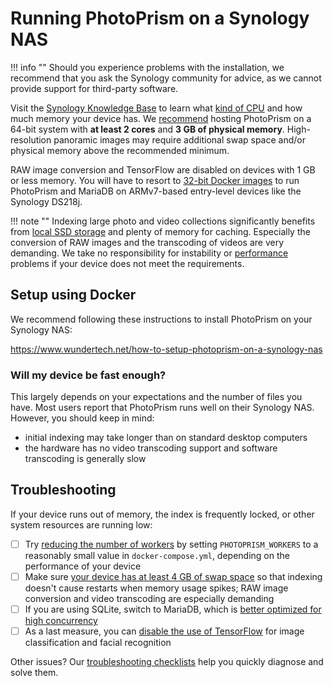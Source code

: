 # Running PhotoPrism on a Synology NAS

!!! info ""
    Should you experience problems with the installation, we recommend that you ask the Synology community for advice, as we cannot provide support for third-party software.

Visit the [Synology Knowledge Base](https://kb.synology.com/en-us/DSM/tutorial/What_kind_of_CPU_does_my_NAS_have)
to learn what [kind of CPU](../troubleshooting/performance.md#server-cpu) and how much memory your device has.
We [recommend](../index.md#system-requirements) hosting PhotoPrism on a 64-bit system with **at least 2 cores** and
**3 GB of physical memory**. High-resolution panoramic images may require additional swap space
and/or physical memory above the recommended minimum.

RAW image conversion and TensorFlow are disabled on devices with 1 GB or less memory.
You will have to resort to [32-bit Docker images](../raspberry-pi.md#older-armv7-based-devices) to run 
PhotoPrism and MariaDB on ARMv7-based entry-level devices like the Synology DS218j.

!!! note ""
    Indexing large photo and video collections significantly benefits from [local SSD storage](../troubleshooting/performance.md#storage)
    and plenty of memory for caching. Especially the conversion of RAW images and the transcoding of videos are very demanding.
    We take no responsibility for instability or [performance](../troubleshooting/performance.md) problems if your
    device does not meet the requirements.

## Setup using Docker ##

We recommend following these instructions to install PhotoPrism on your Synology NAS:

https://www.wundertech.net/how-to-setup-photoprism-on-a-synology-nas

### Will my device be fast enough? ###

This largely depends on your expectations and the number of files you have. Most users report that PhotoPrism runs
well on their Synology NAS. However, you should keep in mind:

- initial indexing may take longer than on standard desktop computers
- the hardware has no video transcoding support and software transcoding is generally slow

## Troubleshooting ##

If your device runs out of memory, the index is frequently locked, or other system resources are running low:

- [ ] Try [reducing the number of workers](../config-options.md#index-workers) by setting `PHOTOPRISM_WORKERS` to a reasonably small value in `docker-compose.yml`, depending on the performance of your device
- [ ] Make sure [your device has at least 4 GB of swap space](../troubleshooting/docker.md#adding-swap) so that indexing doesn't cause restarts when memory usage spikes; RAW image conversion and video transcoding are especially demanding
- [ ] If you are using SQLite, switch to MariaDB, which is [better optimized for high concurrency](../faq.md#should-i-use-sqlite-mariadb-or-mysql)
- [ ] As a last measure, you can [disable the use of TensorFlow](../config-options.md#feature-flags) for image classification and facial recognition

Other issues? Our [troubleshooting checklists](../troubleshooting/index.md) help you quickly diagnose and solve them.


<!---

## Setup using Portainer ##

!!! missing ""
    This community-maintained guide is currently out of date. Updating it to work with the latest Portainer 
    version is a great way to contribute! 🌷

    Click the [edit link](https://github.com/photoprism/photoprism-docs/tree/master/docs/getting-started/nas/synology.md)
    to perform changes and send a pull request.

This guide will help you install PhotoPrism in your Synology NAS using [Portainer](https://www.portainer.io/),
an open-source container manager system. The guide will cover the following steps:

- install Portainer in your Synology NAS using Task Manager;
- configure Portainer to use your Synology's docker endpoint;
- install PhotoPrism in your Synology NAS using Portainer, accessible over http / direct IP;
- (TO-DO) configure a reverse proxy in your Synology NAS to access PhotoPrism over https / custom domain name.

#### Step 1: Install Portainer in your Synology NAS using Task Manager ####

Synology's official docker app is quite limited in terms of functionality and that is the reason why we will install Portainer first. It will make managing docker containers inside Synology much more easier and functional while sharing the same local docker endpoint (i.e. the same docker images / containers / volumes / etc. will be manageable in both Synology's app and Portainer). We could install it using the terminal / SSH connection to the NAS but in this way everything can be done using Synology's Diskstation Manager UI.

To install Portainer:

1. install Synology's Docker app from the official package center;
2. open Synology's File Station app and browse to the newly created _docker_ shared folder;
3. create a folder named _portainer_ inside _docker_, which will persist relevant Portainer's data in our local filesystem.
4. open Synology's Control Panel > Task Scheduler and create a new Scheduled Task > User-defined script; you'll then need to fill in some details in the _General_, _Schedule_ and _Task Settings_ sections.

    4.1. in _General_ fill in:
    
      4.1.1. Task: use a meaningful name, for e.g. _Install Portainer_;
      
      4.1.2. User: keep this as _root_.

    4.2. in _Schedule_ fill in:
    
      4.2.1. Date: set the task to run on a specific date (for eg. today) and choose _Do not repeat_. This task will be used just once to install Portainer, we don't want to run it afterwards;
      
      4.2.2. Time: leave the default settings, they have no relevance;

    4.3. in _Task Settings_ fill in:
    
      4.3.1. Run command: copy/paste the user defined script below. Check if the ports are available on your NAS and that the path to the volume is correct (it should point to the folder created in step 3 above):
      ```
      docker run -d -p 8000:8000 -p 9000:9000 --name=portainer --restart=always -v /var/run/docker.sock:/var/run/docker.sock -v /volume1/docker/portainer:/data portainer/portainer-ce
      ```
      
5. click _OK_; then, on the list of scheduled tasks, select the newly created task and hit _Run_; follow the prompts to install Portainer; in the end you can delete the task or keep it – just uncheck the _enabled_ checkbox to disable the task.

6. Portainer should now be acessible in your local network in http://[YOUR-LOCAL-IP]:9000/.

#### Step 2: Configure Portainer to use your Synology's docker endpoint ####

7. Open Portainer by visiting http://[YOUR-LOCAL-IP]:9000/;
8. Choose and confirm a strong password; you will manage Portainer using this password and the _admin_ username;
9. Select _Docker - Manage the local Docker environment_ to link Portainer to your Synology's local docker endpoint and hit _Connect_; Portainer's admin page should open;
10. Click _Environment_ in the left menu, then _local_ and under _Public IP_ place your local NAS IP (it should be the same [YOUR-LOCAL-IP] of step 6.

#### Step 3: Install PhotoPrism in your Synology NAS using Portainer, accessible over http / direct IP ####

With Portainer installed we can use a docker-compose file to deploy a stack composed by PhotoPrism and MariaDB to quickly get PhotoPrism running in our NAS. We can use [PhotoPrism's default docker-compose yml file](https://dl.photoprism.app/docker/docker-compose.yml).

11. open Synology's File Station app and browse to the _docker_ shared folder;
12. create a folder named _photoprism_ inside _docker_, which will persist relevant Photoprism's data in our local filesystem;
13. inside _photoprism_ folder, create three more folders: _storage_, _originals_ and _database_.
14. Open Portainer by visiting http://[YOUR-LOCAL-IP]:9000/;
15. Click _Stacks_ in the left menu, then _Add stack_, give it a meaningful name (for eg. Photoprism) and in the Web Editor place the content of [PhotoPrism's default docker-compose yml file](https://dl.photoprism.app/docker/docker-compose.yml).

**BE SURE TO USE YOUR OWN PHOTOPRISM_ADMIN_PASSWORD, PHOTOPRISM_DATABASE_PASSWORD, MYSQL_ROOT_PASSWORD, AND MYSQL_PASSWORD BY CHANGING THE VALUES ACCORDINGLY, AND CHECK THE LOCAL VOLUMES PATHS TO MATCH THOSE DEFINED IN STEP 13**.

16. Click _Deploy the stack_. Give it a few minutes and PhotoPrism should be accessible in http://[YOUR-LOCAL-IP]:[LOCAL-PORT]/.

!!! info
    Synology automatically creates thumbnail files inside a special `@eaDir` folder when uploading 
    media files such as images.
    PhotoPrism now ignores folders starting with `@` so that you don't need to manually exclude
    them in a `.ppignore` file anymore.

#### Step 4: Configure a reverse proxy in your Synology NAS to access PhotoPrism over https / custom domain name ####

Synology allows you to configure a nginx reverse proxy to serve your applications over HTTPS. Configurations can be made in Diskstation manager _Control Panel_, _Application Portal_, _Reverse proxy_.:
Click create. [Description] give it a meaningful name (for eg. PhotoPrism) [Protocol]=HTTPS [Hostname]=[YOUR-HOSTNAME] [Port]=[YOUR-PORT] (for eg. 2343) check Enable HSTS and HTTP/2 . under Destination [Protocol]=HTTP [Hostname]=[YOUR-LOCAL-IP][PORT]=[YOUR-PORT] (default is 2342)
Last step under _Custom Header_.:
Click create [Websocket] and hit OK (this step makes that your browser receive photo counts, log messages, or metadata updates).

**IMPORTANT: make sure that you have forwarded the selected port (for eg. 2343) in your router:**

-->
